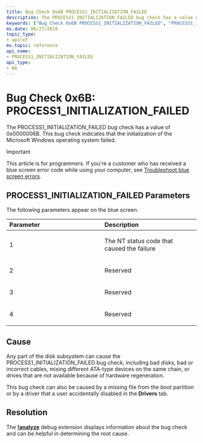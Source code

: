 ```yaml
---
title: Bug Check 0x6B PROCESS1_INITIALIZATION_FAILED
description: The PROCESS1_INITIALIZATION_FAILED bug check has a value of 0x0000006B. This bug check indicates that the initialization of the Microsoft Windows operating system failed.
keywords: ["Bug Check 0x6B PROCESS1_INITIALIZATION_FAILED", "PROCESS1_INITIALIZATION_FAILED"]
ms.date: 06/27/2018
topic_type:
- apiref
ms.topic: reference
api_name:
- PROCESS1_INITIALIZATION_FAILED
api_type:
- NA
---
```


# Bug Check 0x6B: PROCESS1\_INITIALIZATION\_FAILED


The PROCESS1\_INITIALIZATION\_FAILED bug check has a value of 0x0000006B. This bug check indicates that the initialization of the Microsoft Windows operating system failed.

> [!IMPORTANT]
> This article is for programmers. If you're a customer who has received a blue screen error code while using your computer, see [Troubleshoot blue screen errors](https://www.windows.com/stopcode).


## PROCESS1\_INITIALIZATION\_FAILED Parameters


The following parameters appear on the blue screen.

<table>
<colgroup>
<col width="50%" />
<col width="50%" />
</colgroup>
<thead>
<tr class="header">
<th align="left">Parameter</th>
<th align="left">Description</th>
</tr>
</thead>
<tbody>
<tr class="odd">
<td align="left"><p>1</p></td>
<td align="left"><p>The NT status code that caused the failure</p></td>
</tr>
<tr class="even">
<td align="left"><p>2</p></td>
<td align="left"><p>Reserved</p></td>
</tr>
<tr class="odd">
<td align="left"><p>3</p></td>
<td align="left"><p>Reserved</p></td>
</tr>
<tr class="even">
<td align="left"><p>4</p></td>
<td align="left"><p>Reserved</p></td>
</tr>
</tbody>
</table>

 

## Cause

Any part of the disk subsystem can cause the PROCESS1\_INITIALIZATION\_FAILED bug check, including bad disks, bad or incorrect cables, mixing different ATA-type devices on the same chain, or drives that are not available because of hardware regeneration.

This bug check can also be caused by a missing file from the boot partition or by a driver that a user accidentally disabled in the **Drivers** tab.

 
## Resolution
The [**!analyze**](-analyze.md) debug extension displays information about the bug check and can be helpful in determining the root cause. 




